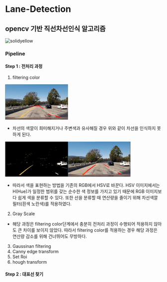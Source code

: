 # Lane-Detection
## opencv 기반 직선차선인식 알고리즘

![solidyellow](https://user-images.githubusercontent.com/79674592/117899866-02e88a00-b303-11eb-9714-3bbcc257f100.gif)

### Pipeline

#### Step 1 : 전처리 과정

1. filtering color

<img src = "https://github.com/junhyukch7/Lane-Detection/blob/main/test%20image/test1_filtered_bad.PNG" width="40%">

* 차선의 색깔이 희미해지거나 주변색과 유사해질 경우 위와 같이 차선을 인식하지 못하게 된다.

<img src = "https://github.com/junhyukch7/Lane-Detection/blob/main/test%20image/test1_filtered.PNG" width="40%"><img src = "https://github.com/junhyukch7/Lane-Detection/blob/main/test%20image/test1_filtered_good.PNG" width="40%">

* 따라서 색을 표현하는 방법을 기존의 RGB에서 HSV로 바꾼다. HSV 이미지에서는 H(Hue)가 일정한 범위를 갖는 순수한 색 정보를 가지고 있기 때문에 RGB 이미지보다 쉽게 색을 분류할 수 있다.
또한 선을 분류할 때 연산량을 줄이기 위해 차선색깔 필터(흰색 노란색)를 적용하였다.

2. Gray Scale

* 해당 과정은 filtering color단계에서 충분히 전처리 과정이 수행되어 적용하지 않아도 큰 차이를 보이지 않았다. 따라서 filtering color를 적용하는 경우 해당 과정은 연산량 감소를 위해 건너뛰어도 무방하다.

3. Gaussinan filtering
4. Canny edge transform
5. Set Roi
6. hough transform

#### Step 2 : 대표선 찾기

